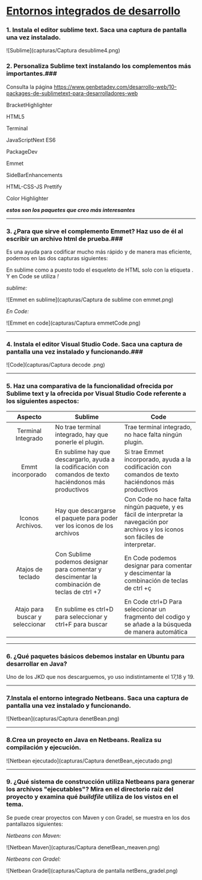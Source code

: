 # [Entornos integrados de desarrollo](http://jamj2000.github.io/entornosdesarrollo/2/actividades#indice)

### 1. Instala el editor sublime text. Saca una captura de pantalla una vez instalado. ###



![Sublime](capturas/Captura desublime4.png)



### 2. Personaliza Sublime text instalando los complementos más importantes.###

Consulta la página https://www.genbetadev.com/desarrollo-web/10-packages-de-sublimetext-para-desarrolladores-web

BracketHighlighter

HTML5

Terminal

JavaScriptNext ES6

PackageDev

Emmet

SideBarEnhancements

HTML-CSS-JS Prettify

Color Highlighter

***estos son los paquetes que creo más interesantes***

------

### 3. ¿Para que sirve el complemento **Emmet**? Haz uso de él al escribir un archivo html de prueba.###

Es una ayuda para codificar mucho más rápido y de manera mas eficiente, podemos en las dos capturas siguientes:

En sublime como a puesto todo el esqueleto de HTML solo con la etiqueta *<html>*. Y en Code se utiliza *!*

*sublime:*

![Emmet en sublime](capturas/Captura de sublime con emmet.png)

*En Code:*

![Emmet en code](capturas/Captura emmetCode.png)

------

### 4. Instala el editor Visual Studio Code. Saca una captura de pantalla una vez instalado y funcionando.###

![Code](capturas/Captura decode .png)

------

### 5. Haz una comparativa de la funcionalidad ofrecida por Sublime text y la ofrecida por Visual Studio Code referente a los siguientes aspectos:

|             Aspecto             | Sublime                                                      | Code                                                         |
| :-----------------------------: | ------------------------------------------------------------ | ------------------------------------------------------------ |
|       Terminal Integrado        | No trae terminal integrado, hay que ponerle el plugin.       | Trae terminal integrado, no hace falta ningún plugin.        |
|        Emmt incorporado         | En sublime hay que descargarlo, ayuda a la codificación con comandos de texto haciéndonos más productivos | Si trae Emmet incorporado,  ayuda a la codificación con comandos de texto haciéndonos más productivos |
|        Iconos Archivos.         | Hay que descargarse el paquete para poder ver los iconos de los archivos | Con Code no hace falta ningún paquete, y es fácil de interpretar la navegación por archivos y los iconos son fáciles de interpretar. |
|        Atajos de teclado        | Con Sublime podemos designar para comentar y descimentar la combinación de teclas de ctrl +7 | En Code podemos designar para comentar y descimentar la combinación de teclas de ctrl +ç |
| Atajo para buscar y seleccionar | En sublime es ctrl+D para seleccionar y ctrl+F para buscar   | En Code ctrl+D Para seleccionar un fragmento del codigo y se añade a la búsqueda de manera automática |



------

### 6. ¿Qué paquetes básicos debemos instalar en Ubuntu para desarrollar en Java?

Uno de los JKD que nos descarguemos, yo uso indistintamente el 17,18 y 19.

------

### 7.Instala el entorno integrado Netbeans. Saca una captura de pantalla una vez instalado y funcionando.

![Netbean](capturas/Captura denetBean.png)

------

### 8.Crea un proyecto en Java en Netbeans. Realiza su compilación y ejecución.

![Netbean ejecutado](capturas/Captura denetBean_ejecutado.png)

------

### 9. ¿Qué sistema de construcción utiliza Netbeans para generar los archivos "ejecutables"? Mira en el directorio raíz del proyecto y examina qué *buildfile* utiliza de los vistos en el tema.

Se puede crear proyectos con Maven y con Gradel, se muestra en los dos pantallazos siguientes:

*Netbeans con Maven:*

![Netbean Maven](capturas/Captura denetBean_meaven.png)

*Netbeans con Gradel:*

![Netbean Gradel](capturas/Captura de pantalla netBens_gradel.png)